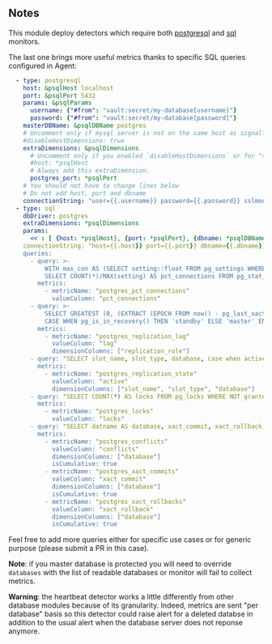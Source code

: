 ## Notes

This module deploy detectors which require both [postgresql](https://docs.signalfx.com/en/latest/integrations/agent/monitors/postgresql.html) and [sql](https://docs.signalfx.com/en/latest/integrations/agent/monitors/sql.html) monitors.

The last one brings more useful metrics thanks to specific SQL queries configured in Agent:

```yaml
  - type: postgresql
    host: &psqlHost localhost
    port: &psqlPort 5432
    params: &psqlParams
      username: {"#from": "vault:secret/my-database[username]"}
      password: {"#from": "vault:secret/my-database[password]"}
    masterDBName: &psqlDBName postgres
    # Uncomment only if mysql server is not on the same host as signalfx agent
    #disableHostDimensions: true
    extraDimensions: &psqlDimensions
      # Uncomment only if you enabled `disableHostDimensions` or for "serverless" mode.
      #host: *psqlHost
      # Always add this extraDimension.
      postgres_port: *psqlPort
    # You should not have to change lines below
    # Do not add host, port and dbname
    connectionString: "user={{.username}} password={{.password}} sslmode=disable"
  - type: sql
    dbDriver: postgres
    extraDimensions: *psqlDimensions
    params:
      << : [ {host: *psqlHost}, {port: *psqlPort}, {dbname: *psqlDBName}, *psqlParams ]
    connectionString: "host={{.host}} port={{.port}} dbname={{.dbname}} user={{.username}} password={{.password}} sslmode=disable"
    queries:
      - query: >-
          WITH max_con AS (SELECT setting::float FROM pg_settings WHERE name = 'max_connections')
          SELECT COUNT(*)/MAX(setting) AS pct_connections FROM pg_stat_activity, max_con;
        metrics:
          - metricName: "postgres_pct_connections"
            valueColumn: "pct_connections"
      - query: >-
          SELECT GREATEST (0, (EXTRACT (EPOCH FROM now() - pg_last_xact_replay_timestamp()))) AS lag,
          CASE WHEN pg_is_in_recovery() THEN 'standby' ELSE 'master' END AS replication_role;
        metrics:
          - metricName: "postgres_replication_lag"
            valueColumn: "lag"
            dimensionColumns: ["replication_role"]
      - query: "SELECT slot_name, slot_type, database, case when active then 1 else 0 end AS active FROM pg_replication_slots;"
        metrics:
          - metricName: "postgres_replication_state"
            valueColumn: "active"
            dimensionColumns: ["slot_name", "slot_type", "database"]
      - query: "SELECT COUNT(*) AS locks FROM pg_locks WHERE NOT granted;"
        metrics:
          - metricName: "postgres_locks"
            valueColumn: "locks"
      - query: "SELECT datname AS database, xact_commit, xact_rollback, conflicts FROM pg_stat_database;"
        metrics:
          - metricName: "postgres_conflicts"
            valueColumn: "conflicts"
            dimensionColumns: ["database"]
            isCumulative: true
          - metricName: "postgres_xact_commits"
            valueColumn: "xact_commit"
            dimensionColumns: ["database"]
            isCumulative: true
          - metricName: "postgres_xact_rollbacks"
            valueColumn: "xact_rollback"
            dimensionColumns: ["database"]
            isCumulative: true
```

Feel free to add more queries either for specific use cases or for generic purpose (please submit a PR in this case).

__Note__: if you master database is protected you will need to override `databases` with the list of readable databases
or monitor will fail to collect metrics.

__Warning__: the heartbeat detector works a little differently from other database modules because of its granularity.
Indeed, metrics are sent "per database" basis so this detector could raise alert for a deleted databse
in addition to the usual alert when the database server does not reponse anymore.
